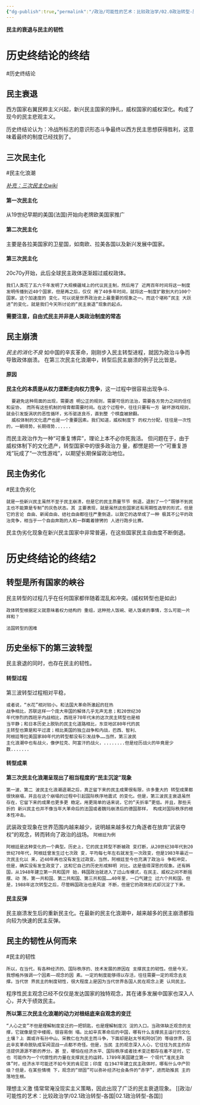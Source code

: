 ```yaml
---
{"dg-publish":true,"permalink":"/政治/可能性的艺术：比较政治学/02.0政治转型-历史终结论的终结/","dgPassFrontmatter":true}
---
```


**民主的衰退与民主的韧性**
# 历史终结论的终结
#历史终结论
## 民主衰退
西方国家右翼民粹主义兴起，新兴民主国家的挣扎，威权国家的威权深化。构成了现今的民主悲观主义。

历史终结论认为：冷战所标志的意识形态斗争最终以西方民主思想获得胜利，这意味着最终的制度已经找到了。

## 三次民主化
#民主化浪潮

[*补充：三次民主化wiki*](obsidian://open?vault=%E5%A4%A7%E4%BA%8C%E4%B8%8B&file=%E4%B9%A6%2F%E6%94%BF%E6%B2%BB%2F%E7%AC%94%E8%AE%B0%2F%E5%8F%AF%E8%83%BD%E6%80%A7%E7%9A%84%E8%89%BA%E6%9C%AF%EF%BC%9A%E6%AF%94%E8%BE%83%E6%94%BF%E6%B2%BB%E5%AD%A6%2Fsource%2F%E7%AC%AC%E4%B8%89%E6%B3%A2%E6%B0%91%E4%B8%BB%E5%8C%96.pdf)

#### 第一次民主化
从19世纪早期的美国(法国)开始向老牌欧美国家推广
#### 第二次民主化
主要是各拉美国家的卫星国，如南欧、拉美各国以及新兴发展中国家。
#### 第三次民主化
20c70y开始，此后全球民主政体逐渐超过威权政体。
```
我们人类花了五六千年发明了大规模疆域上的代议民主制，然后用了 近两百年时间将这一制度发明传播到近40个国家，但是再之后，仅仅 用了40多年时间，就将这一制度扩散到大约100个国家。这个加速度的 变化，可以说是世界政治史上最重要的现象之一。而这个堪称“民主 大跃进”的变化，就是我们今天所讨论的“民主衰退”现象的起点。
```
**需要注意，自由式民主并非是人类政治制度的常态**

## 民主崩溃
*民主的消化不良*
如中国的辛亥革命，刚刚步入民主转型进程，就因为政治斗争而导致政体崩溃。
在第三次民主化浪潮中，转型后民主崩溃的例子比比皆是。
#### 原因
**民主化的本质是从权力垄断走向权力竞争**，这一过程中很容易出现争斗.
```
  要避免这种局面的出现，需要透 明公正的规则，需要可信的法治，需要各方势力之间的信任和妥协， 而所有这些机制的培育都需要时间。在这个过程中，往往只要有一方 破坏游戏规则，就会引发旋涡状的恶性循环，劣币驱逐良币，直到整 个棋盘被掀翻。
  威权体制的文化遗产也是一个重要因素。我们知道，威权制度下 的权力分配，往往是一次性的，一朝得势，长期得势......
```
而民主政治作为一种“可重复博弈”，理论上本不必你死我活。 但问题在于，由于威权体制下的文化遗产，转型国家中的很多政治力 量，都愣是把一个“可重复游戏”玩成了“一次性游戏”，以期望长期保留政治地位。

## 民主伪劣化
#民主伪劣化
```
就是一些新兴民主虽然不至于民主崩溃，但是它的民主质量节节 倒退，退到了一个“既够不到民主也不能算是专制”的灰色状态。其 主要表现，就是虽然这些国家还有周期性选举的形式，但是它的言论 自由、新闻自由、结社自由都往往严重倒退，以致它的选举成了一种 极其不公平的政治竞争，相当于一个自由奔跑的人和一群戴着镣铐的 人进行跑步比赛。
```
民主伪劣化现象在新兴民主国家中非常普遍，在这些国家民主自由度不断倒退。

# 历史终结论的终结2
## 转型是所有国家的峡谷
民主转型的过程几乎在任何国家都伴随着混乱和冲突。(威权转型也是如此)
```
政体转型根据定义就意味着权力结构的 重组，这种抢人饭碗、砸人饭桌的事情，怎么可能一片祥和？
```
`法国转型的困难`
## 历史坐标下的第三波转型
民主衰退的同时，也存在民主的韧性。
#### 转型过程
第三波转型过程相对平稳，
```
或者说，“水花”相对较小。和法国大革命所激起的狂热
战争相比，苏联这样一个庞大帝国的解体几乎无声无息；和20世纪30
年代惨烈的西班牙内战相比，西班牙70年代末的这次民主转型也是相
当平静；和日本历史上脱轨的民主化道路相比，东亚地区80年代的民
主转型也算是和平过渡；相比美国的独立战争和内战，巴西、智利、
阿根廷等拉美国家80年代的转型都没有引发战争……当然，第三波民
主化浪潮中也有战火，像伊拉克、阿富汗的战火，........但是经历战火的毕竟是少数.......
```
#### 转型成果
**第三次民主化浪潮呈现出了相当程度的“民主沉淀”现象**
```
第一波、第二 波民主化浪潮退潮之后，真正留下来的民主成果很有限，许多重大的 转型成果都很快崩塌，并且在这个崩塌的过程中引起国际秩序地震式 的变化。但是，第三波民主衰退虽然存在，它留下来的成果也更多更 稳定。用更简单的话来说，它的“夭折率”更低。并且，那些夭折的 新兴民主也并不像当年大革命后的法国或者魏玛崩溃后的德国那样， 构成对国际秩序的根本性冲击。
```
武装政变现象在世界范围内越来越少，说明越来越多权力角逐者在放弃“武装夺权”的观念，转而转向了政治的战场。
`阿根廷为例`
```
阿根廷是这种变化的一个典型。历史上，它的民主转型不断被政 变打断，从20世纪30年代到20世纪70年代，阿根廷曾发生过七次政 变，平均每七年左右就发生一次政变，但是1983年最近一次民主化以 来，近40年再也没有发生过政变。当然，阿根廷至今也充满了政治斗 争和冲突，但是，确实没有发生政变了，这和它自己的历史形成鲜明 对比。这是值得深思的现象。还有韩国，从1948年建立第一共和国开 始，韩国政治就进入了过山车模式，在民主、威权之间不断摇摆、动 荡，第一共和国、第二共和国、第三共和国……40年里，一口气建立 过六个共和国，但是，1988年这次转型之后，尽管韩国政治也是风波 不断，但是它的政体形式却沉淀了下来。
```
#### 民主反弹
民主崩溃发生后的重新民主化。在最新的民主化浪潮中，越来越多的民主崩溃都指向较为快速的民主反弹。

## 民主的韧性从何而来
#民主的韧性
```
所以，在当代，有各种经济的、国际秩序的、技术发展的原因在 支撑民主的韧性。但是今天，我想格外强调一个因素——观念的因 素。一定的制度能够得以存活，往往需要一定的观念去支撑。当代世 界民主的制度韧性，很大程度上是因为当代世界各国人民在观念上更 认同民主。
```
程序性民主观念已经不仅仅是发达国家的独特观念，其在诸多发展中国家也深入人心，并大于绩效民主。

**所以第三次民主化浪潮的动力对根结底来自观念的变迁**
```
“人心之变”不但是理解制度变迁的一把钥匙，也是理解制度沉 淀的入口。当政体缺乏观念的支撑，它就像是空中楼阁，很容易倒 塌。比如辛亥革命后的中国，哪有什么支撑民主运行的文化土壤？上 面或许有孙中山、宋教仁在为民主而斗争，下面却是赵太爷和阿Q们的 等级世界，因此辛亥革命脱轨成军阀混战一点都不奇怪。但是，当民 主的观念深入人心，它往往为民主的存活提供源源不断的养分。甚 至，哪怕在经济水平、国际秩序或者技术变迁都存在着不足时，它也 可能作为一个代偿性的力量在支撑民主的运转。1789年美国建立第一 个现代“准民主政体”时，经济水平可能还不如今天的肯尼亚；印度 在1947年建立民主政体时，哪有什么中产阶级？但是，在某些情境 下，观念的“顽固”可以弥补经济社会条件的“赤字”，进而助推民 主的落地生根。
```

理想主义激 情常常淹没现实主义策略，因此出现了广泛的民主衰退现象。
[[政治/可能性的艺术：比较政治学/02.1政治转型-各国\|02.1政治转型-各国]]